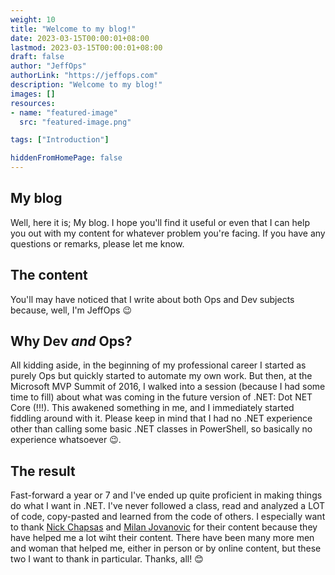 ```yaml
---
weight: 10
title: "Welcome to my blog!"
date: 2023-03-15T00:00:01+08:00
lastmod: 2023-03-15T00:00:01+08:00
draft: false
author: "JeffOps"
authorLink: "https://jeffops.com"
description: "Welcome to my blog!"
images: []
resources:
- name: "featured-image"
  src: "featured-image.png"

tags: ["Introduction"]

hiddenFromHomePage: false
---
```


## My blog
Well, here it is; My blog.
I hope you'll find it useful or even that I can help you out with my content for whatever problem you're facing. If you have any questions or remarks, please let me know.

## The content
You'll may have noticed that I write about both Ops and Dev subjects because, well, I'm JeffOps :wink:

## Why Dev *and* Ops?
All kidding aside, in the beginning of my professional career I started as purely Ops but quickly started to automate my own work. But then, at the Microsoft MVP Summit of 2016, I walked into a session (because I had some time to fill) about what was coming in the future version of .NET: Dot NET Core (!!!). This awakened something in me, and I immediately started fiddling around with it. Please keep in mind that I had no .NET experience other than calling some basic .NET classes in PowerShell, so basically no experience whatsoever :wink:.

## The result
Fast-forward a year or 7 and I've ended up quite proficient in making things do what I want in .NET. I've never followed a class, read and analyzed a LOT of code, copy-pasted and learned from the code of others. I especially want to thank [Nick Chapsas](https://www.youtube.com/@nickchapsas) and [Milan Jovanovic](https://www.youtube.com/@MilanJovanovicTech) for their content because they have helped me a lot wiht their content. There have been many more men and woman that helped me, either in person or by online content, but these two I want to thank in particular. Thanks, all! :blush: